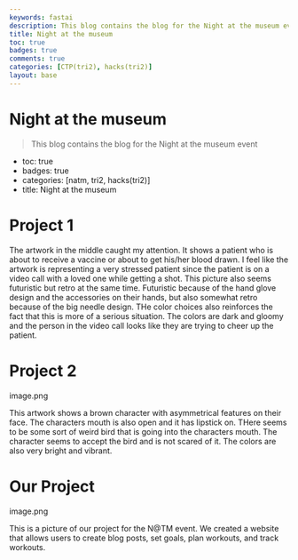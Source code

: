 ```yaml
---
keywords: fastai
description: This blog contains the blog for the Night at the museum event
title: Night at the museum
toc: true
badges: true 
comments: true 
categories: [CTP(tri2), hacks(tri2)]
layout: base
---
```


# Night at the museum
> This blog contains the blog for the Night at the museum event
- toc: true
- badges: true
- categories: [natm, tri2, hacks(tri2)]
- title: Night at the museum 

# Project 1

The artwork in the middle caught my attention. It shows a patient who is about to receive a vaccine or about to get his/her blood drawn. I feel like the artwork is representing a very stressed patient since the patient is on a video call with a loved one while getting a shot. This picture also seems futuristic but retro at the same time. Futuristic because of the hand glove design and the accessories on their hands, but also somewhat retro because of the big needle design. THe color choices also reinforces the fact that this is more of a serious situation. The colors are dark and gloomy and the person in the video call looks like they are trying to cheer up the patient. 

# Project 2 

image.png

This artwork shows a brown character with asymmetrical features on their face. The characters mouth is also open and it has lipstick on. THere seems to be some sort of weird bird that is going into the characters mouth. The character seems to accept the bird and is not scared of it. The colors are also very bright and vibrant.

# Our Project

image.png

This is a picture of our project for the N@TM event. We created a website that allows users to create blog posts, set goals, plan workouts, and track workouts. 